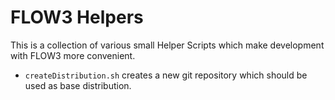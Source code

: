 FLOW3 Helpers
=============

This is a collection of various small Helper Scripts which make development with FLOW3 more convenient.

* `createDistribution.sh` creates a new git repository which should be used as base distribution.